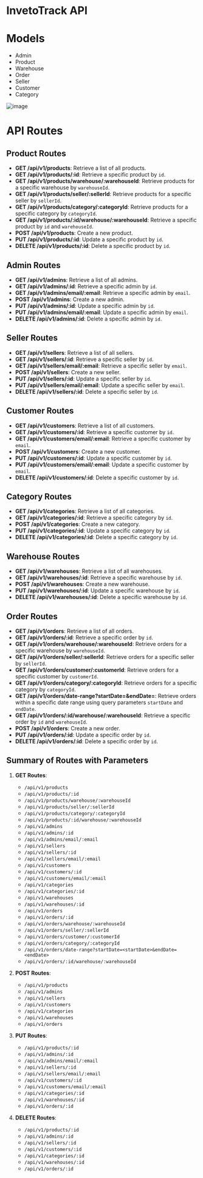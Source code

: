 # InvetoTrack API

# Models

- Admin
- Product
- Warehouse
- Order
- Seller
- Customer
- Category

![image](https://github.com/vasujain275/InventoTrack/assets/69643310/4c2d9d70-d533-4aa8-ba37-80e91e9b417b)

# API Routes

## Product Routes
- **GET /api/v1/products**: Retrieve a list of all products.
- **GET /api/v1/products/:id**: Retrieve a specific product by `id`.
- **GET /api/v1/products/warehouse/:warehouseId**: Retrieve products for a specific warehouse by `warehouseId`.
- **GET /api/v1/products/seller/:sellerId**: Retrieve products for a specific seller by `sellerId`.
- **GET /api/v1/products/category/:categoryId**: Retrieve products for a specific category by `categoryId`.
- **GET /api/v1/products/:id/warehouse/:warehouseId**: Retrieve a specific product by `id` and `warehouseId`.
- **POST /api/v1/products**: Create a new product.
- **PUT /api/v1/products/:id**: Update a specific product by `id`.
- **DELETE /api/v1/products/:id**: Delete a specific product by `id`.

## Admin Routes
- **GET /api/v1/admins**: Retrieve a list of all admins.
- **GET /api/v1/admins/:id**: Retrieve a specific admin by `id`.
- **GET /api/v1/admins/email/:email**: Retrieve a specific admin by `email`.
- **POST /api/v1/admins**: Create a new admin.
- **PUT /api/v1/admins/:id**: Update a specific admin by `id`.
- **PUT /api/v1/admins/email/:email**: Update a specific admin by `email`.
- **DELETE /api/v1/admins/:id**: Delete a specific admin by `id`.

## Seller Routes
- **GET /api/v1/sellers**: Retrieve a list of all sellers.
- **GET /api/v1/sellers/:id**: Retrieve a specific seller by `id`.
- **GET /api/v1/sellers/email/:email**: Retrieve a specific seller by `email`.
- **POST /api/v1/sellers**: Create a new seller.
- **PUT /api/v1/sellers/:id**: Update a specific seller by `id`.
- **PUT /api/v1/sellers/email/:email**: Update a specific seller by `email`.
- **DELETE /api/v1/sellers/:id**: Delete a specific seller by `id`.

## Customer Routes
- **GET /api/v1/customers**: Retrieve a list of all customers.
- **GET /api/v1/customers/:id**: Retrieve a specific customer by `id`.
- **GET /api/v1/customers/email/:email**: Retrieve a specific customer by `email`.
- **POST /api/v1/customers**: Create a new customer.
- **PUT /api/v1/customers/:id**: Update a specific customer by `id`.
- **PUT /api/v1/customers/email/:email**: Update a specific customer by `email`.
- **DELETE /api/v1/customers/:id**: Delete a specific customer by `id`.

## Category Routes
- **GET /api/v1/categories**: Retrieve a list of all categories.
- **GET /api/v1/categories/:id**: Retrieve a specific category by `id`.
- **POST /api/v1/categories**: Create a new category.
- **PUT /api/v1/categories/:id**: Update a specific category by `id`.
- **DELETE /api/v1/categories/:id**: Delete a specific category by `id`.

## Warehouse Routes
- **GET /api/v1/warehouses**: Retrieve a list of all warehouses.
- **GET /api/v1/warehouses/:id**: Retrieve a specific warehouse by `id`.
- **POST /api/v1/warehouses**: Create a new warehouse.
- **PUT /api/v1/warehouses/:id**: Update a specific warehouse by `id`.
- **DELETE /api/v1/warehouses/:id**: Delete a specific warehouse by `id`.

## Order Routes
- **GET /api/v1/orders**: Retrieve a list of all orders.
- **GET /api/v1/orders/:id**: Retrieve a specific order by `id`.
- **GET /api/v1/orders/warehouse/:warehouseId**: Retrieve orders for a specific warehouse by `warehouseId`.
- **GET /api/v1/orders/seller/:sellerId**: Retrieve orders for a specific seller by `sellerId`.
- **GET /api/v1/orders/customer/:customerId**: Retrieve orders for a specific customer by `customerId`.
- **GET /api/v1/orders/category/:categoryId**: Retrieve orders for a specific category by `categoryId`.
- **GET /api/v1/orders/date-range?startDate=<startDate>&endDate=<endDate>**: Retrieve orders within a specific date range using query parameters `startDate` and `endDate`.
- **GET /api/v1/orders/:id/warehouse/:warehouseId**: Retrieve a specific order by `id` and `warehouseId`.
- **POST /api/v1/orders**: Create a new order.
- **PUT /api/v1/orders/:id**: Update a specific order by `id`.
- **DELETE /api/v1/orders/:id**: Delete a specific order by `id`.

## Summary of Routes with Parameters
1. **GET Routes**:
   - `/api/v1/products`
   - `/api/v1/products/:id`
   - `/api/v1/products/warehouse/:warehouseId`
   - `/api/v1/products/seller/:sellerId`
   - `/api/v1/products/category/:categoryId`
   - `/api/v1/products/:id/warehouse/:warehouseId`
   - `/api/v1/admins`
   - `/api/v1/admins/:id`
   - `/api/v1/admins/email/:email`
   - `/api/v1/sellers`
   - `/api/v1/sellers/:id`
   - `/api/v1/sellers/email/:email`
   - `/api/v1/customers`
   - `/api/v1/customers/:id`
   - `/api/v1/customers/email/:email`
   - `/api/v1/categories`
   - `/api/v1/categories/:id`
   - `/api/v1/warehouses`
   - `/api/v1/warehouses/:id`
   - `/api/v1/orders`
   - `/api/v1/orders/:id`
   - `/api/v1/orders/warehouse/:warehouseId`
   - `/api/v1/orders/seller/:sellerId`
   - `/api/v1/orders/customer/:customerId`
   - `/api/v1/orders/category/:categoryId`
   - `/api/v1/orders/date-range?startDate=<startDate>&endDate=<endDate>`
   - `/api/v1/orders/:id/warehouse/:warehouseId`

2. **POST Routes**:
   - `/api/v1/products`
   - `/api/v1/admins`
   - `/api/v1/sellers`
   - `/api/v1/customers`
   - `/api/v1/categories`
   - `/api/v1/warehouses`
   - `/api/v1/orders`

3. **PUT Routes**:
   - `/api/v1/products/:id`
   - `/api/v1/admins/:id`
   - `/api/v1/admins/email/:email`
   - `/api/v1/sellers/:id`
   - `/api/v1/sellers/email/:email`
   - `/api/v1/customers/:id`
   - `/api/v1/customers/email/:email`
   - `/api/v1/categories/:id`
   - `/api/v1/warehouses/:id`
   - `/api/v1/orders/:id`

4. **DELETE Routes**:
   - `/api/v1/products/:id`
   - `/api/v1/admins/:id`
   - `/api/v1/sellers/:id`
   - `/api/v1/customers/:id`
   - `/api/v1/categories/:id`
   - `/api/v1/warehouses/:id`
   - `/api/v1/orders/:id`

